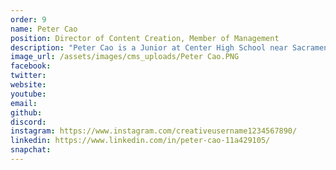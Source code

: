 ```yaml
---
order: 9
name: Peter Cao
position: Director of Content Creation, Member of Management
description: "Peter Cao is a Junior at Center High School near Sacramento, California. In HAX, he is a co-Director of Content Creation as well as a member of the management team. As co-Director, he helps to make the guides, blog, and website content, as well as making sure that the team's content is ready for publication. As member of the management team, he also helps give direction to HAX. Outside of HAX, Peter is one of the founding members and head of the CS club is his school, and is fiercely committed in opening the opportunity of computer science to all, no matter their identity or beliefs. Academically, he enjoys learning more about maths, physics, and computer science and aspires to become a researcher in quantum computer science. In his free time, he enjoys drinking boba, hanging out with friends, nerding out to Game of Thrones and Harry Potter, and making bad music covers."
image_url: /assets/images/cms_uploads/Peter Cao.PNG
facebook: 
twitter: 
website: 
youtube: 
email: 
github: 
discord: 
instagram: https://www.instagram.com/creativeusername1234567890/
linkedin: https://www.linkedin.com/in/peter-cao-11a429105/
snapchat: 
---
```

